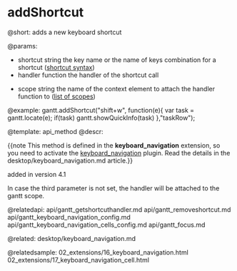 addShortcut
=============

@short:
	adds a new keyboard shortcut 

@params:
- shortcut		string			the key name or the name of keys combination for a shortcut (<a href="desktop/keyboard_navigation.md#shortcutsyntax">shortcut syntax</a>)
- handler		function		the handler of the shortcut call
* scope 		string			the name of the context element to attach the handler function to (<a href="desktop/keyboard_navigation.md#scopes">list of scopes</a>)


@example:
gantt.addShortcut("shift+w", function(e){ 
    var task = gantt.locate(e); 
    if(task) 
        gantt.showQuickInfo(task)
},"taskRow");

@template:	api_method
@descr:

{{note This method is defined in the **keyboard_navigation** extension, so you need to activate the [keyboard_navigation](desktop/extensions_list.md#keyboardnavigation) plugin. Read the details in the desktop/keyboard_navigation.md article.}}


added in version 4.1

In case the third parameter is not set, the handler will be attached to the gantt scope.

@relatedapi:
api/gantt_getshortcuthandler.md
api/gantt_removeshortcut.md
api/gantt_keyboard_navigation_config.md
api/gantt_keyboard_navigation_cells_config.md
api/gantt_focus.md



@related:
desktop/keyboard_navigation.md

@relatedsample:
02_extensions/16_keyboard_navigation.html
02_extensions/17_keyboard_navigation_cell.html
